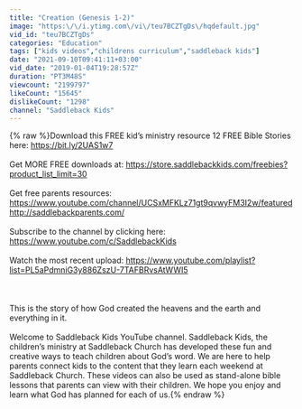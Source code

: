 ```yaml
---
title: "Creation (Genesis 1-2)"
image: "https:\/\/i.ytimg.com\/vi\/teu7BCZTgDs\/hqdefault.jpg"
vid_id: "teu7BCZTgDs"
categories: "Education"
tags: ["kids videos","childrens curriculum","saddleback kids"]
date: "2021-09-10T09:41:11+03:00"
vid_date: "2019-01-04T19:28:57Z"
duration: "PT3M48S"
viewcount: "2199797"
likeCount: "15645"
dislikeCount: "1298"
channel: "Saddleback Kids"
---
```

{% raw %}Download this FREE kid’s ministry resource 12 FREE Bible Stories here: <a rel="nofollow" target="blank" href="https://bit.ly/2UAS1w7">https://bit.ly/2UAS1w7</a><br /><br />Get MORE FREE downloads at: <a rel="nofollow" target="blank" href="https://store.saddlebackkids.com/freebies?product_list_limit=30">https://store.saddlebackkids.com/freebies?product_list_limit=30</a><br /><br />Get free parents resources: <a rel="nofollow" target="blank" href="https://www.youtube.com/channel/UCSxMFKLz71gt9qvwyFM3I2w/featured">https://www.youtube.com/channel/UCSxMFKLz71gt9qvwyFM3I2w/featured</a><br /><a rel="nofollow" target="blank" href="http://saddlebackparents.com/">http://saddlebackparents.com/</a><br /><br />Subscribe to the channel by clicking here: <a rel="nofollow" target="blank" href="https://www.youtube.com/c/SaddlebackKids">https://www.youtube.com/c/SaddlebackKids</a><br /><br />Watch the most recent upload: <a rel="nofollow" target="blank" href="https://www.youtube.com/playlist?list=PL5aPdmniG3y886ZszU-7TAFBRvsAtWWI5">https://www.youtube.com/playlist?list=PL5aPdmniG3y886ZszU-7TAFBRvsAtWWI5</a><br /><br /><br /><br />This is the story of how God created the heavens and the earth and everything in it. <br /><br />Welcome to Saddleback Kids YouTube channel. Saddleback Kids, the children’s ministry at Saddleback Church has developed these fun and creative ways to teach children about God’s word. We are here to help parents connect kids to the content that they learn each weekend at Saddleback Church. These videos can also be used as stand-alone bible lessons that parents can view with their children. We hope you enjoy and learn what God has planned for each of us.{% endraw %}
